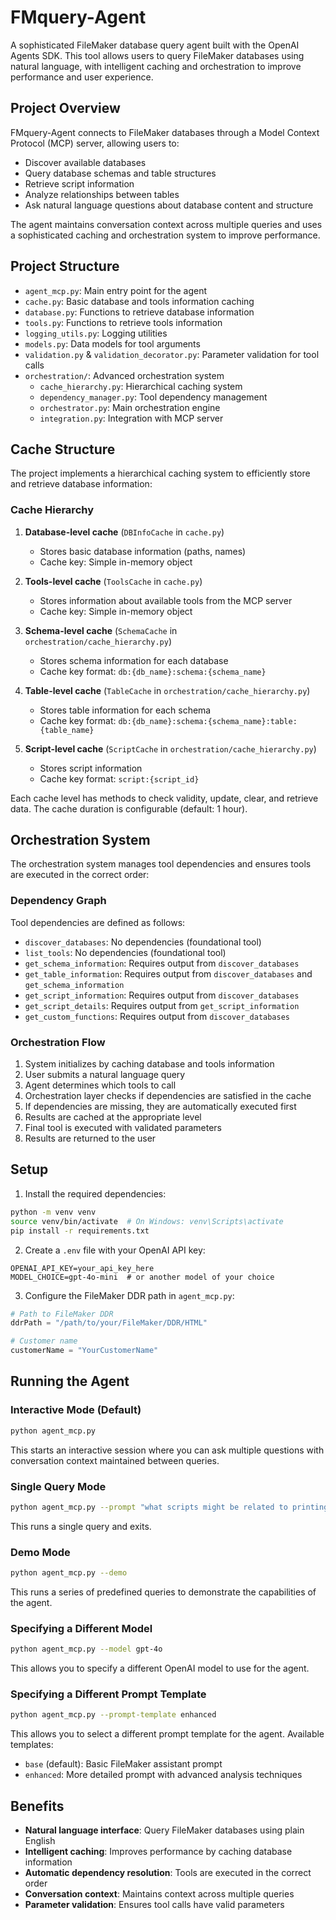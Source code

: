 # FMquery-Agent

A sophisticated FileMaker database query agent built with the OpenAI Agents SDK. This tool allows users to query FileMaker databases using natural language, with intelligent caching and orchestration to improve performance and user experience.

## Project Overview

FMquery-Agent connects to FileMaker databases through a Model Context Protocol (MCP) server, allowing users to:

- Discover available databases
- Query database schemas and table structures
- Retrieve script information
- Analyze relationships between tables
- Ask natural language questions about database content and structure

The agent maintains conversation context across multiple queries and uses a sophisticated caching and orchestration system to improve performance.

## Project Structure

- `agent_mcp.py`: Main entry point for the agent
- `cache.py`: Basic database and tools information caching
- `database.py`: Functions to retrieve database information
- `tools.py`: Functions to retrieve tools information
- `logging_utils.py`: Logging utilities
- `models.py`: Data models for tool arguments
- `validation.py` & `validation_decorator.py`: Parameter validation for tool calls
- `orchestration/`: Advanced orchestration system
  - `cache_hierarchy.py`: Hierarchical caching system
  - `dependency_manager.py`: Tool dependency management
  - `orchestrator.py`: Main orchestration engine
  - `integration.py`: Integration with MCP server

## Cache Structure

The project implements a hierarchical caching system to efficiently store and retrieve database information:

### Cache Hierarchy

1. **Database-level cache** (`DBInfoCache` in `cache.py`)
   - Stores basic database information (paths, names)
   - Cache key: Simple in-memory object

2. **Tools-level cache** (`ToolsCache` in `cache.py`)
   - Stores information about available tools from the MCP server
   - Cache key: Simple in-memory object

3. **Schema-level cache** (`SchemaCache` in `orchestration/cache_hierarchy.py`)
   - Stores schema information for each database
   - Cache key format: `db:{db_name}:schema:{schema_name}`

4. **Table-level cache** (`TableCache` in `orchestration/cache_hierarchy.py`)
   - Stores table information for each schema
   - Cache key format: `db:{db_name}:schema:{schema_name}:table:{table_name}`

5. **Script-level cache** (`ScriptCache` in `orchestration/cache_hierarchy.py`)
   - Stores script information
   - Cache key format: `script:{script_id}`

Each cache level has methods to check validity, update, clear, and retrieve data. The cache duration is configurable (default: 1 hour).

## Orchestration System

The orchestration system manages tool dependencies and ensures tools are executed in the correct order:

### Dependency Graph

Tool dependencies are defined as follows:
- `discover_databases`: No dependencies (foundational tool)
- `list_tools`: No dependencies (foundational tool)
- `get_schema_information`: Requires output from `discover_databases`
- `get_table_information`: Requires output from `discover_databases` and `get_schema_information`
- `get_script_information`: Requires output from `discover_databases`
- `get_script_details`: Requires output from `get_script_information`
- `get_custom_functions`: Requires output from `discover_databases`

### Orchestration Flow

1. System initializes by caching database and tools information
2. User submits a natural language query
3. Agent determines which tools to call
4. Orchestration layer checks if dependencies are satisfied in the cache
5. If dependencies are missing, they are automatically executed first
6. Results are cached at the appropriate level
7. Final tool is executed with validated parameters
8. Results are returned to the user

## Setup

1. Install the required dependencies:

```bash
python -m venv venv
source venv/bin/activate  # On Windows: venv\Scripts\activate
pip install -r requirements.txt
```

2. Create a `.env` file with your OpenAI API key:

```env
OPENAI_API_KEY=your_api_key_here
MODEL_CHOICE=gpt-4o-mini  # or another model of your choice
```

3. Configure the FileMaker DDR path in `agent_mcp.py`:

```python
# Path to FileMaker DDR
ddrPath = "/path/to/your/FileMaker/DDR/HTML"

# Customer name
customerName = "YourCustomerName"
```

## Running the Agent

### Interactive Mode (Default)

```bash
python agent_mcp.py
```

This starts an interactive session where you can ask multiple questions with conversation context maintained between queries.

### Single Query Mode

```bash
python agent_mcp.py --prompt "what scripts might be related to printing in Miro_Printing"
```

This runs a single query and exits.

### Demo Mode

```bash
python agent_mcp.py --demo
```

This runs a series of predefined queries to demonstrate the capabilities of the agent.

### Specifying a Different Model

```bash
python agent_mcp.py --model gpt-4o
```

This allows you to specify a different OpenAI model to use for the agent.

### Specifying a Different Prompt Template

```bash
python agent_mcp.py --prompt-template enhanced
```

This allows you to select a different prompt template for the agent. Available templates:
- `base` (default): Basic FileMaker assistant prompt
- `enhanced`: More detailed prompt with advanced analysis techniques

## Benefits

- **Natural language interface**: Query FileMaker databases using plain English
- **Intelligent caching**: Improves performance by caching database information
- **Automatic dependency resolution**: Tools are executed in the correct order
- **Conversation context**: Maintains context across multiple queries
- **Parameter validation**: Ensures tool calls have valid parameters